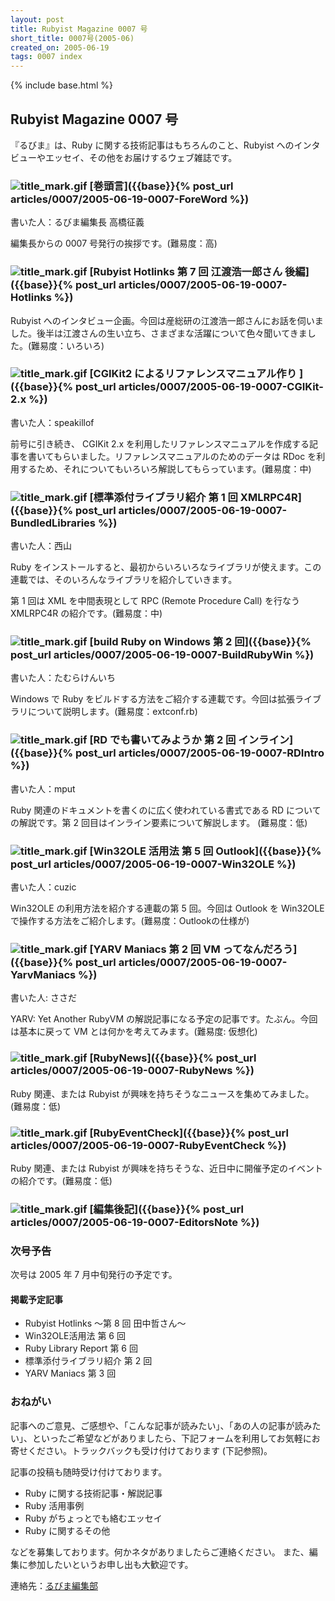 ```yaml
---
layout: post
title: Rubyist Magazine 0007 号
short_title: 0007号(2005-06)
created_on: 2005-06-19
tags: 0007 index
---
```

{% include base.html %}


## Rubyist Magazine 0007 号

『るびま』は、Ruby に関する技術記事はもちろんのこと、Rubyist へのインタビューやエッセイ、その他をお届けするウェブ雑誌です。

### ![title_mark.gif]({{base}}{{site.baseurl}}/images/title_mark.gif) [巻頭言]({{base}}{% post_url articles/0007/2005-06-19-0007-ForeWord %})

書いた人：るびま編集長 高橋征義

編集長からの 0007 号発行の挨拶です。(難易度：高)

### ![title_mark.gif]({{base}}{{site.baseurl}}/images/title_mark.gif) [Rubyist Hotlinks 第 7 回 江渡浩一郎さん 後編]({{base}}{% post_url articles/0007/2005-06-19-0007-Hotlinks %})

Rubyist へのインタビュー企画。今回は産総研の江渡浩一郎さんにお話を伺いました。後半は江渡さんの生い立ち、さまざまな活躍について色々聞いてきました。(難易度：いろいろ)

### ![title_mark.gif]({{base}}{{site.baseurl}}/images/title_mark.gif) [CGIKit2 によるリファレンスマニュアル作り ]({{base}}{% post_url articles/0007/2005-06-19-0007-CGIKit-2.x %})

書いた人：speakillof

前号に引き続き、 CGIKit 2.x を利用したリファレンスマニュアルを作成する記事を書いてもらいました。リファレンスマニュアルのためのデータは RDoc を利用するため、それについてもいろいろ解説してもらっています。(難易度：中)

### ![title_mark.gif]({{base}}{{site.baseurl}}/images/title_mark.gif) [標準添付ライブラリ紹介 第 1 回 XMLRPC4R]({{base}}{% post_url articles/0007/2005-06-19-0007-BundledLibraries %})

書いた人：西山

Ruby をインストールすると、最初からいろいろなライブラリが使えます。この連載では、そのいろんなライブラリを紹介していきます。

第 1 回は XML を中間表現として RPC (Remote Procedure Call) を行なう XMLRPC4R の紹介です。(難易度：中)

### ![title_mark.gif]({{base}}{{site.baseurl}}/images/title_mark.gif) [build Ruby on Windows 第 2 回]({{base}}{% post_url articles/0007/2005-06-19-0007-BuildRubyWin %})

書いた人：たむらけんいち

Windows で Ruby をビルドする方法をご紹介する連載です。今回は拡張ライブラリについて説明します。(難易度：extconf.rb)

### ![title_mark.gif]({{base}}{{site.baseurl}}/images/title_mark.gif) [RD でも書いてみようか 第 2 回 インライン]({{base}}{% post_url articles/0007/2005-06-19-0007-RDIntro %})

書いた人：mput

Ruby 関連のドキュメントを書くのに広く使われている書式である RD についての解説です。第 2 回目はインライン要素について解説します。 (難易度：低)

### ![title_mark.gif]({{base}}{{site.baseurl}}/images/title_mark.gif) [Win32OLE 活用法 第 5 回 Outlook]({{base}}{% post_url articles/0007/2005-06-19-0007-Win32OLE %})

書いた人：cuzic

Win32OLE の利用方法を紹介する連載の第 5 回。今回は Outlook を 
Win32OLE で操作する方法をご紹介します。(難易度：Outlookの仕様が)

### ![title_mark.gif]({{base}}{{site.baseurl}}/images/title_mark.gif) [YARV Maniacs 第 2 回 VM ってなんだろう]({{base}}{% post_url articles/0007/2005-06-19-0007-YarvManiacs %})

書いた人: ささだ

YARV: Yet Another RubyVM の解説記事になる予定の記事です。たぶん。今回は基本に戻って VM とは何かを考えてみます。(難易度: 仮想化)

### ![title_mark.gif]({{base}}{{site.baseurl}}/images/title_mark.gif) [RubyNews]({{base}}{% post_url articles/0007/2005-06-19-0007-RubyNews %})

Ruby 関連、または Rubyist が興味を持ちそうなニュースを集めてみました。(難易度：低)

### ![title_mark.gif]({{base}}{{site.baseurl}}/images/title_mark.gif) [RubyEventCheck]({{base}}{% post_url articles/0007/2005-06-19-0007-RubyEventCheck %})

Ruby 関連、または Rubyist が興味を持ちそうな、近日中に開催予定のイベントの紹介です。(難易度：低)

### ![title_mark.gif]({{base}}{{site.baseurl}}/images/title_mark.gif) [編集後記]({{base}}{% post_url articles/0007/2005-06-19-0007-EditorsNote %})

### 次号予告

次号は 2005 年 7 月中旬発行の予定です。

#### 掲載予定記事

* Rubyist Hotlinks 〜第 8 回 田中哲さん〜
* Win32OLE活用法 第 6 回
* Ruby Library Report 第 6 回
* 標準添付ライブラリ紹介 第 2 回
* YARV Maniacs 第 3 回


### おねがい

記事へのご意見、ご感想や、「こんな記事が読みたい」、「あの人の記事が読みたい」、といったご希望などがありましたら、下記フォームを利用してお気軽にお寄せください。トラックバックも受け付けております (下記参照)。

記事の投稿も随時受け付けております。

* Ruby に関する技術記事・解説記事
* Ruby 活用事例
* Ruby がちょっとでも絡むエッセイ
* Ruby に関するその他


などを募集しております。何かネタがありましたらご連絡ください。
また、編集に参加したいというお申し出も大歓迎です。

連絡先：[るびま編集部](mailto:magazine@ruby-no-kai.org)


